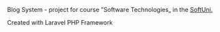 Blog System - project for course &rdquo;Software Technologies&bdquo; in the <a href="https://softuni.bg/">SoftUni.</a>

Created with Laravel PHP Framework

